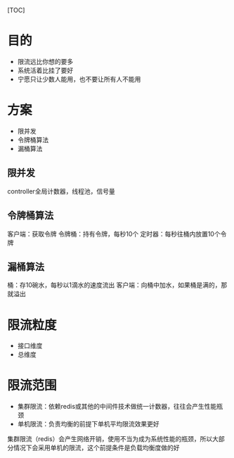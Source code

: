 [TOC]

# 目的
+ 限流远比你想的要多
+ 系统活着比挂了要好
+ 宁愿只让少数人能用，也不要让所有人不能用

# 方案
+ 限并发
+ 令牌桶算法
+ 漏桶算法

## 限并发
controller全局计数器，线程池，信号量
## 令牌桶算法
客户端：获取令牌
令牌桶：持有令牌，每秒10个
定时器：每秒往桶内放置10个令牌
## 漏桶算法
桶：存10碗水，每秒以1滴水的速度流出
客户端：向桶中加水，如果桶是满的，那就溢出

# 限流粒度
+ 接口维度
+ 总维度

# 限流范围
+ 集群限流：依赖redis或其他的中间件技术做统一计数器，往往会产生性能瓶颈
+ 单机限流：负责均衡的前提下单机平均限流效果更好

集群限流（redis）会产生网络开销，使用不当为成为系统性能的瓶颈，所以大部分情况下会采用单机的限流，这个前提条件是负载均衡度做的好

